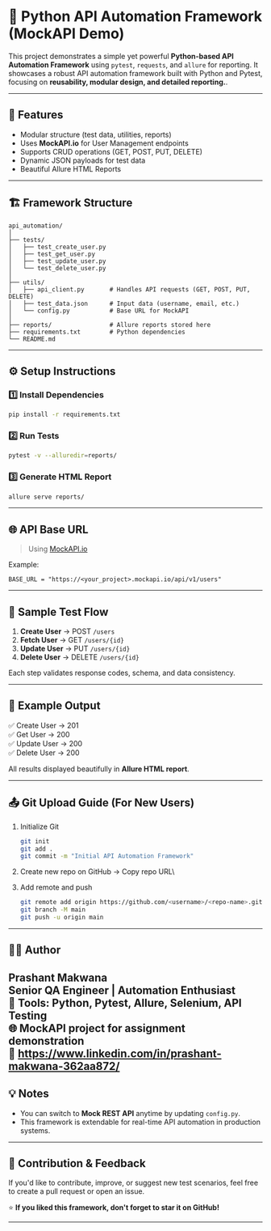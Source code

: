 # 🧪 Python API Automation Framework (MockAPI Demo)

This project demonstrates a simple yet powerful **Python-based API
Automation Framework** using `pytest`, `requests`, and `allure` for
reporting. It showcases a robust API automation framework built with Python and Pytest, focusing on **reusability, modular design, and detailed reporting.**.

------------------------------------------------------------------------

## 🚀 Features

-   Modular structure (test data, utilities, reports)
-   Uses **MockAPI.io** for User Management endpoints
-   Supports CRUD operations (GET, POST, PUT, DELETE)
-   Dynamic JSON payloads for test data
-   Beautiful Allure HTML Reports

------------------------------------------------------------------------

## 🏗️ Framework Structure

    api_automation/
    │
    ├── tests/
    │   ├── test_create_user.py
    │   ├── test_get_user.py
    │   ├── test_update_user.py
    │   └── test_delete_user.py
    │
    ├── utils/
    │   ├── api_client.py       # Handles API requests (GET, POST, PUT, DELETE)
    │   ├── test_data.json      # Input data (username, email, etc.)
    │   └── config.py           # Base URL for MockAPI
    │
    ├── reports/                # Allure reports stored here
    ├── requirements.txt        # Python dependencies
    └── README.md

------------------------------------------------------------------------

## ⚙️ Setup Instructions

### 1️⃣ Install Dependencies

``` bash
pip install -r requirements.txt
```

### 2️⃣ Run Tests

``` bash
pytest -v --alluredir=reports/
```

### 3️⃣ Generate HTML Report

``` bash
allure serve reports/
```

------------------------------------------------------------------------

## 🌐 API Base URL

> Using [MockAPI.io](https://mockapi.io)

Example:

    BASE_URL = "https://<your_project>.mockapi.io/api/v1/users"

------------------------------------------------------------------------

## 🧠 Sample Test Flow

1.  **Create User** → POST `/users`
2.  **Fetch User** → GET `/users/{id}`
3.  **Update User** → PUT `/users/{id}`
4.  **Delete User** → DELETE `/users/{id}`

Each step validates response codes, schema, and data consistency.

------------------------------------------------------------------------

## 🧩 Example Output

✅ Create User → 201\
✅ Get User → 200\
✅ Update User → 200\
✅ Delete User → 200

All results displayed beautifully in **Allure HTML report**.

------------------------------------------------------------------------

## 📤 Git Upload Guide (For New Users)

1.  Initialize Git

    ``` bash
    git init
    git add .
    git commit -m "Initial API Automation Framework"
    ```

2.  Create new repo on GitHub → Copy repo URL\

3.  Add remote and push

    ``` bash
    git remote add origin https://github.com/<username>/<repo-name>.git
    git branch -M main
    git push -u origin main
    ```

------------------------------------------------------------------------

## 👨‍💻 Author

**Prashant Makwana**\
Senior QA Engineer \| Automation Enthusiast\
🧰 Tools: Python, Pytest, Allure, Selenium, API Testing\
🌐 MockAPI project for assignment demonstration\
💼 https://www.linkedin.com/in/prashant-makwana-362aa872/
------------------------------------------------------------------------

## 💡 Notes

-   You can switch to **Mock REST API** anytime by updating `config.py`.
-   This framework is extendable for real-time API automation in
    production systems.

------------------------------------------------------------------------

## 💫 Contribution & Feedback
If you'd like to contribute, improve, or suggest new test scenarios, feel free to create a pull request or open an issue.  

⭐ **If you liked this framework, don't forget to star it on GitHub!**

---